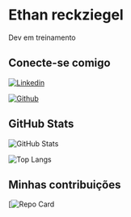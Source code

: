 # Ethan reckziegel 


Dev em treinamento

## Conecte-se comigo

 [![Linkedin](https://img.shields.io/badge/Linkedin-fff?style=for-the-badge&logo=linkedin&logoColor=0E76A8)](https://www.linkedin.com/in/ethan-reckziegel/)

 [![Github](https://img.shields.io/badge/Github-fff?style=for-the-badge&logo=github&logoColor=0E76A8)](https://www.github.com/reckeijao)

## GitHub Stats

![GitHub Stats](https://github-readme-stats.vercel.app/api?username=reckeijao&theme=transparent&bg_color=000&border_color=30A3DC&show_icons=true&icon_color=30A3DC&title_color=E94D5F&text_color=FFF)

![Top Langs](https://github-readme-stats-git-masterrstaa-rickstaa.vercel.app/api/top-langs/?username=reckeijao&layout=compact&bg_color=000&border_color=30A3DC&title_color=E94D5F&text_color=FFF)

## Minhas contribuições

[![Repo Card](https://github-readme-stats.vercel.app/api/pin/?username=reckeijao&repo=desafio&bg_color=000&border_color=30A3DC&show_icons=true&icon_color=30A3DC&title_color=E94D5F&text_color=FFF)
